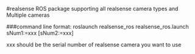 #realsense ROS package supporting all realsense camera types and Multiple cameras

###command line format:
roslaunch realsense_ros realsense_ros.launch sNum1:=xxx [sNum2:=xxx]

xxx should be the serial number of realsense camera you want to use
